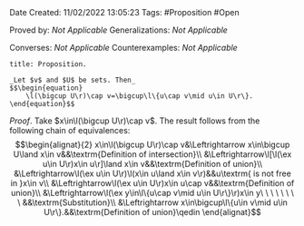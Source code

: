 <br />
<br />

Date Created: 11/02/2022 13:05:23
Tags: #Proposition #Open 

Proved by: _Not Applicable_
Generalizations: _Not Applicable_

Converses: _Not Applicable_
Counterexamples: _Not Applicable_

``` ad-Proposition
title: Proposition.

_Let $v$ and $U$ be sets. Then_
$$\begin{equation}
    \l(\bigcup U\r)\cap v=\bigcup\l\{u\cap v\mid u\in U\r\}.
\end{equation}$$

```

_Proof_. Take $x\in\l(\bigcup U\r)\cap v$. The result follows from the following chain of equivalences:
$$\begin{alignat}{2}
    x\in\l(\bigcup U\r)\cap v&\Leftrightarrow x\in\bigcup U\land x\in v&&\textrm{Definition of intersection}\\
    &\Leftrightarrow\l[\l(\ex u\in U\r)x\in u\r]\land x\in v&&\textrm{Definition of union}\\
    &\Leftrightarrow\l(\ex u\in U\r)\l(x\in u\land x\in v\r)&&u\textrm{ is not free in }x\in v\\
    &\Leftrightarrow\l(\ex u\in U\r)x\in u\cap v&&\textrm{Definition of union}\\
    &\Leftrightarrow\l(\ex y\in\l\{u\cap v\mid u\in U\r\}\r)x\in y\ \ \ \ \ \ \ \ &&\textrm{Substitution}\\
    &\Leftrightarrow x\in\bigcup\l\{u\in v\mid u\in U\r\}.&&\textrm{Definition of union}\qedin
\end{alignat}$$
